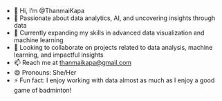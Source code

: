 - 👋 Hi, I’m @ThanmaiKapa
- 👀 Passionate about data analytics, AI, and uncovering insights through data
- 🌱 Currently expanding my skills in advanced data visualization and machine learning
- 💼 Looking to collaborate on projects related to data analysis, machine learning, and impactful insights
- 📫 Reach me at thanmaikapa@gmail.com
- 😄 Pronouns: She/Her
- ⚡ Fun fact: I enjoy working with data almost as much as I enjoy a good game of badminton!

<!---
ThanmaiKapa/ThanmaiKapa is a ✨ special ✨ repository because its `README.md` (this file) appears on your GitHub profile.
You can click the Preview link to take a look at your changes.
--->
